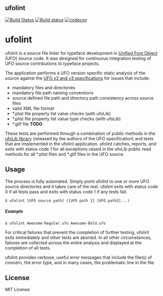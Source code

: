 ## ufolint

[![Build Status](https://travis-ci.org/source-foundry/ufolint.svg?branch=master)](https://travis-ci.org/source-foundry/ufolint) [![Build status](https://ci.appveyor.com/api/projects/status/lsuj8p7myp6mdo2e/branch/master?svg=true)](https://ci.appveyor.com/project/chrissimpkins/ufolint/branch/master) [![codecov](https://codecov.io/gh/source-foundry/ufolint/branch/master/graph/badge.svg)](https://codecov.io/gh/source-foundry/ufolint)

# ufolint

ufolint is a source file linter for typeface development in [Unified Font Object](http://unifiedfontobject.org/) (UFO) source code.  It was designed for continuous integration testing of UFO source contributions to typeface projects. 

The application performs a UFO version specific static analysis of the source against the [UFO v2 and v3 specifications](http://unifiedfontobject.org/) for issues that include:

  - mandatory files and directories
  - mandatory file path naming conventions
  - source defined file path and directory path consistency across source files
  - valid XML file format
  - *.plist file property list value checks (with ufoLib)
  - *.plist file property list value type checks (with ufoLib)
  - *.glif file **TODO**

These tests are performed through a combination of public  methods in the [ufoLib library](https://github.com/unified-font-object/ufoLib) (released by the authors of the UFO specification) and tests that are implemented in the ufolint application.  ufolint catches, reports, and exits with status code 1 for all exceptions raised in the ufoLib public read methods for all *.plist files and *.glif files in the UFO source.


## Usage

The process is fully automated.  Simply point ufolint to one or more UFO source directories and it takes care of the rest.  ufolint exits with status code 0 if all tests pass and exits with status code 1 if any tests fail.

```
$ ufolint [UFO source path] ([UFO path 2] [UFO path3]...)
```

##### Example

```
$ ufolint Awesome-Regular.ufo Awesome-Bold.ufo
```

For critical failures that prevent the completion of further testing, ufolint exits immediately and other tests are aborted.  In all other circumstances, failures are collected across the entire analysis and displayed at the completion of all tests.  

ufolint provides verbose, useful error messages that include the file(s) of concern, the error type, and in many cases, the problematic line in the file.

## License

MIT License
